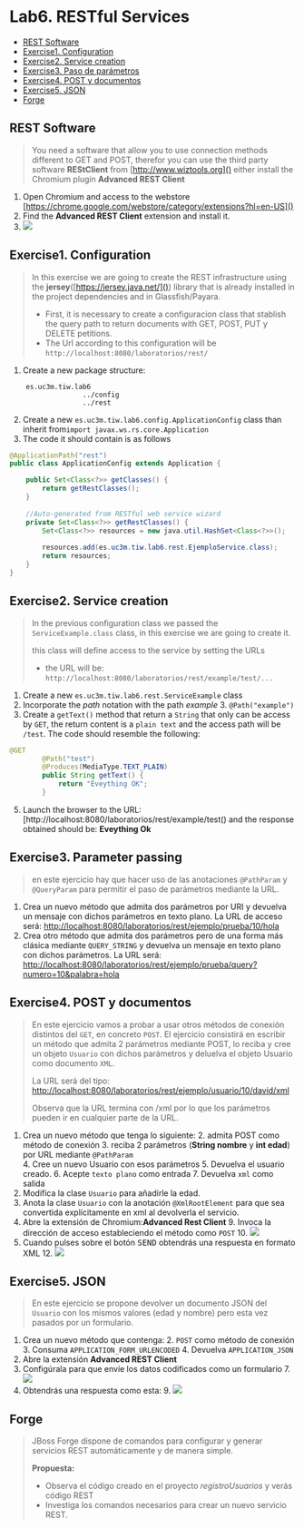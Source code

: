 # Lab6. RESTful Services

<!-- MarkdownTOC -->

- [REST Software](#rest-software)
- [Exercise1. Configuration](#exercise1-configuration)
- [Exercise2. Service creation](#exercise2-service-creation)
- [Exercise3. Paso de parámetros](#exercise3-paso-de-parámetros)
- [Exercise4. POST y documentos](#exercise4-post-y-documentos)
- [Exercise5. JSON](#exercise5-json)
- [Forge](#forge)

<!-- /MarkdownTOC -->

## REST Software

>You need a software that allow you to use connection methods different to GET and POST, therefor you can use the third party software __REStClient__ from [http://www.wiztools.org]() either install the Chromium plugin __Advanced REST Client__

1. Open Chromium and access to the webstore [https://chrome.google.com/webstore/category/extensions?hl=en-US]()
2. Find the __Advanced REST Client__ extension and install it.
3. ![](images/Imagen1.png)

## Exercise1. Configuration

> In this exercise we are going to create the REST infrastructure using the  __jersey__([https://jersey.java.net/]()) library that is already installed in the project dependencies and in Glassfish/Payara.
> 
> - First, it is necessary to create a configuracion class that stablish the query path to return documents with  GET, POST, PUT y DELETE petitions.
> - The Url according to this configuration will be `http://localhost:8080/laboratorios/rest/`

1. Create a new package structure:

```
    es.uc3m.tiw.lab6
                  ../config
                  ../rest
```

2. Create a new `es.uc3m.tiw.lab6.config.ApplicationConfig` class than inherit from`import javax.ws.rs.core.Application`
3. The code it should contain is as follows

```java
@ApplicationPath("rest")
public class ApplicationConfig extends Application {

    public Set<Class<?>> getClasses() {
        return getRestClasses();
    }
    
    //Auto-generated from RESTful web service wizard
    private Set<Class<?>> getRestClasses() {
        Set<Class<?>> resources = new java.util.HashSet<Class<?>>();
        
        resources.add(es.uc3m.tiw.lab6.rest.EjemploService.class);
        return resources;    
    }
}
```

## Exercise2. Service creation

> In the previous configuration class we passed the  `ServiceExample.class` class, in this exercise we are going to create it.
> 
> this class will define access to the service by setting the URLs
> 
> - the URL will be: `http://localhost:8080/laboratorios/rest/example/test/...`
> 

1. Create a new `es.uc3m.tiw.lab6.rest.ServiceExample` class
2. Incorporate the _path_ notation with the path _example_
    3. `@Path("example")`
4. Create a  `getText()` method that return a `String` that only can be access by `GET`, the return content is a `plain text` and the access path will be `/test`. The code should resemble the following:


```java
@GET
        @Path("test")
        @Produces(MediaType.TEXT_PLAIN)
        public String getText() {
            return "Eveything OK";
        }
```
5. Launch the browser to the URL: [http://localhost:8080/laboratorios/rest/example/test() and the response obtained should be: __Eveything Ok__

## Exercise3. Parameter passing

> en este ejercicio hay que hacer uso de las anotaciones `@PathParam` y `@QueryParam` para permitir el paso de parámetros mediante la URL.

1. Crea un nuevo método que admita dos parámetros por URI y devuelva un mensaje con dichos parámetros en texto plano. La URL de acceso será: [http://localhost:8080/laboratorios/rest/ejemplo/prueba/10/hola]()
2. Crea otro método que admita dos parámetros pero de una forma más clásica mediante `QUERY_STRING` y devuelva un mensaje en texto plano con dichos parámetros. La URL será: [http://localhost:8080/laboratorios/rest/ejemplo/prueba/query?numero=10&palabra=hola]()

## Exercise4. POST y documentos

> En este ejercicio vamos a probar a usar otros métodos de conexión distintos del `GET`, en concreto `POST`. 
> El ejercicio consistirá en escribir un método que admita 2 parámetros mediante POST, lo reciba y cree un objeto `Usuario` con dichos parámetros y deluelva el objeto Usuario como documento `XML`.
> 
> La URL será del tipo: [http://localhost:8080/laboratorios/rest/ejemplo/usuario/10/david/xml]()
> 
> Observa que la URL termina con /xml por lo que los parámetros pueden ir en cualquier parte de la URL.

1. Crea un nuevo método que tenga lo siguiente:
    2. admita POST como método de conexión 
    3. reciba 2 parámetros (__String nombre__ y __int edad__) por URL mediante `@PathParam`  
    4. Cree un nuevo Usuario con esos parámetros
    5. Devuelva el usuario creado.
    6. Acepte `texto plano` como entrada
    7. Devuelva `xml` como salida
6.  Modifica la clase `Usuario` para añadirle la edad.
7.  Anota la clase `Usuario` con la anotación `@XmlRootElement` para que sea convertida explícitamente en xml al devolverla el servicio.
8.  Abre la extensión de Chromium:__Advanced Rest Client__
    9.  Invoca la dirección de acceso estableciendo el método como `POST`
    10.  ![](images/Imagen2.png)
11.  Cuando pulses sobre el botón <kbd>SEND</kbd> obtendrás una respuesta en formato XML
    12.  ![](images/Imagen3.png)

## Exercise5. JSON

> En este ejercicio se propone devolver un documento JSON del `Usuario` con los mismos valores (edad y nombre) pero esta vez pasados por un formulario.
> 

1. Crea un nuevo método que contenga:
    2. `POST` como método de conexión
    3. Consuma `APPLICATION_FORM_URLENCODED`
    4. Devuelva `APPLICATION_JSON`
5. Abre la extensión __Advanced REST Client__
6. Configúrala para que envíe los datos codificados como un formulario
    7. ![](images/Imagen4.png)
8. Obtendrás una respuesta como esta:
    9. ![](images/Imagen5.png)

## Forge

> JBoss Forge dispone de comandos para configurar y generar servicios REST automáticamente y de manera simple.
> 
>  __Propuesta:__
>  - Observa el código creado en el proyecto _registroUsuarios_ y verás código REST
>  - Investiga los comandos necesarios para crear un nuevo servicio REST.


